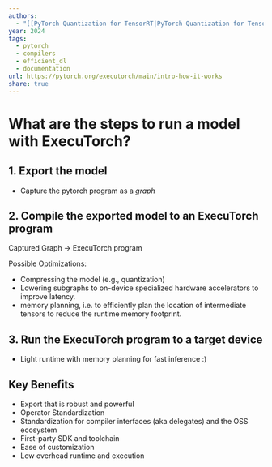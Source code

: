 ```yaml
---
authors:
  - "[[PyTorch Quantization for TensorRT|PyTorch Quantization for TensorRT]]"
year: 2024
tags:
  - pytorch
  - compilers
  - efficient_dl
  - documentation
url: https://pytorch.org/executorch/main/intro-how-it-works
share: true
---
```

# What are the steps to run a model with ExecuTorch?

## 1. Export the model

- Capture the pytorch program as a *graph* 
## 2. Compile the exported model to an ExecuTorch program

Captured Graph -> ExecuTorch program

Possible Optimizations:
- Compressing the model (e.g., quantization) 
- Lowering subgraphs to on-device specialized hardware accelerators to improve latency.
- memory planning, i.e. to efficiently plan the location of intermediate tensors to reduce the runtime memory footprint.

## 3. Run the ExecuTorch program to a target device

- Light runtime with memory planning for fast inference :)

## Key Benefits

- Export that is robust and powerful
- Operator Standardization
- Standardization for compiler interfaces (aka delegates) and the OSS ecosystem
- First-party SDK and toolchain
- Ease of customization
- Low overhead runtime and execution
